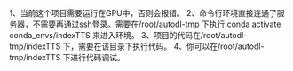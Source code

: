 1、当前这个项目需要运行在GPU中，否则会报错。
2、命令行环境直接连通了服务器，不需要再通过ssh登录。需要在/root/autodl-tmp 下执行 conda activate conda_envs/indexTTS 来进入环境。
3、项目的代码在/root/autodl-tmp/indexTTS 下，需要在该目录下执行代码。
4、你可以在/root/autodl-tmp/indexTTS 下进行代码调试。